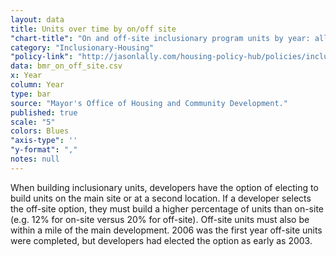 ```yaml
---
layout: data
title: Units over time by on/off site
"chart-title": "On and off-site inclusionary program units by year: all completed projects, 1992-2014 Q1"
category: "Inclusionary-Housing"
"policy-link": "http://jasonlally.com/housing-policy-hub/policies/inclusionary-housing/"
data: bmr_on_off_site.csv
x: Year
column: Year
type: bar
source: "Mayor's Office of Housing and Community Development."
published: true
scale: "5"
colors: Blues
"axis-type": ''
"y-format": ","
notes: null
---
```


When building inclusionary units, developers have the option of electing to build units on the main site or at a second location. If a developer selects the off-site option, they must build a higher percentage of units than on-site (e.g. 12% for on-site versus 20% for off-site). Off-site units must also be within a mile of the main development. 2006 was the first year off-site units were completed, but developers had elected the option as early as 2003.